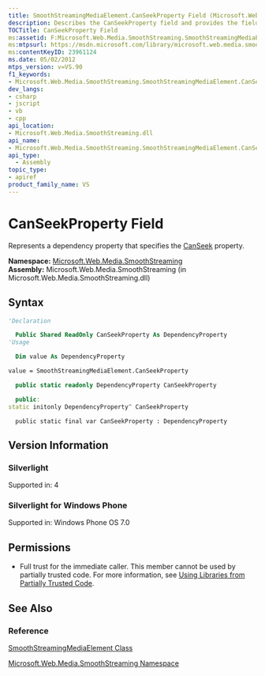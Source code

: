 ```yaml
---
title: SmoothStreamingMediaElement.CanSeekProperty Field (Microsoft.Web.Media.SmoothStreaming)
description: Describes the CanSeekProperty field and provides the field's namespace, assembly, syntax, version information, and permissions.
TOCTitle: CanSeekProperty Field
ms:assetid: F:Microsoft.Web.Media.SmoothStreaming.SmoothStreamingMediaElement.CanSeekProperty
ms:mtpsurl: https://msdn.microsoft.com/library/microsoft.web.media.smoothstreaming.smoothstreamingmediaelement.canseekproperty(v=VS.90)
ms:contentKeyID: 23961124
ms.date: 05/02/2012
mtps_version: v=VS.90
f1_keywords:
- Microsoft.Web.Media.SmoothStreaming.SmoothStreamingMediaElement.CanSeekProperty
dev_langs:
- csharp
- jscript
- vb
- cpp
api_location:
- Microsoft.Web.Media.SmoothStreaming.dll
api_name:
- Microsoft.Web.Media.SmoothStreaming.SmoothStreamingMediaElement.CanSeekProperty
api_type:
  - Assembly
topic_type:
- apiref
product_family_name: VS
---
```


# CanSeekProperty Field

Represents a dependency property that specifies the [CanSeek](smoothstreamingmediaelement-canseek-property-microsoft-web-media-smoothstreaming_1.md) property.

**Namespace:**  [Microsoft.Web.Media.SmoothStreaming](microsoft-web-media-smoothstreaming-namespace_1.md)  
**Assembly:**  Microsoft.Web.Media.SmoothStreaming (in Microsoft.Web.Media.SmoothStreaming.dll)

## Syntax

```vb
'Declaration

  Public Shared ReadOnly CanSeekProperty As DependencyProperty
'Usage

  Dim value As DependencyProperty

value = SmoothStreamingMediaElement.CanSeekProperty
```

```csharp
  public static readonly DependencyProperty CanSeekProperty
```

```cpp
  public:
static initonly DependencyProperty^ CanSeekProperty
```

```jscript
  public static final var CanSeekProperty : DependencyProperty
```

## Version Information

### Silverlight

Supported in: 4  

### Silverlight for Windows Phone

Supported in: Windows Phone OS 7.0  

## Permissions

  - Full trust for the immediate caller. This member cannot be used by partially trusted code. For more information, see [Using Libraries from Partially Trusted Code](https://msdn.microsoft.com/library/8skskf63).

## See Also

### Reference

[SmoothStreamingMediaElement Class](smoothstreamingmediaelement-class-microsoft-web-media-smoothstreaming_1.md)

[Microsoft.Web.Media.SmoothStreaming Namespace](microsoft-web-media-smoothstreaming-namespace_1.md)
